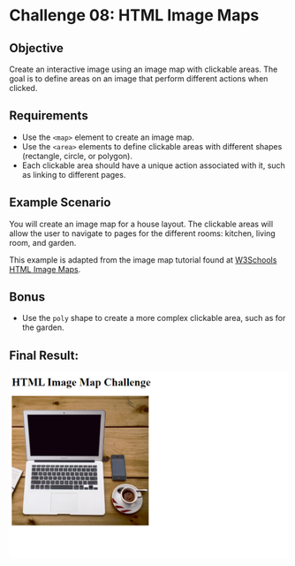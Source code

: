 # Challenge 08: HTML Image Maps

## Objective
Create an interactive image using an image map with clickable areas. The goal is to define areas on an image that perform different actions when clicked.

## Requirements
- Use the `<map>` element to create an image map.
- Use the `<area>` elements to define clickable areas with different shapes (rectangle, circle, or polygon).
- Each clickable area should have a unique action associated with it, such as linking to different pages.

## Example Scenario
You will create an image map for a house layout. The clickable areas will allow the user to navigate to pages for the different rooms: kitchen, living room, and garden.

This example is adapted from the image map tutorial found at [W3Schools HTML Image Maps](https://www.w3schools.com/html/html_images_imagemap.asp).

## Bonus
- Use the `poly` shape to create a more complex clickable area, such as for the garden.

## Final Result:
![Final Result Image](../Result%20Images/FinalResultChallenge8.png)